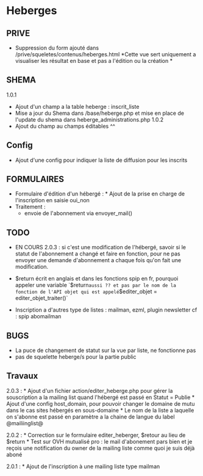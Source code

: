 # Heberges



## PRIVE

*   Suppression du form ajouté dans /prive/squeletes/contenus/heberges.html
    *Cette vue sert uniquement a visualiser les résultat en base et pas a l'édition ou la création *

## SHEMA

1.0.1
*   Ajout d'un champ a la table heberge : inscrit_liste
*   Mise a jour du Shema dans /base/heberge.php et mise en place de l'update du shema dans heberge_administrations.php
1.0.2
*   Ajout du champ au champs éditables ^^

## Config

*   Ajout d'une config pour indiquer la liste de diffusion pour les inscrits

## FORMULAIRES

*   Formulaire d'édition d'un hébergé :
    	*   Ajout de la prise en charge de l'inscription en saisie oui_non
*   Traitement :
	*  envoie de l'abonnement via envoyer_mail()

## TODO

-   EN COURS 2.0.3 : si c'est une modification de l'hébergé, savoir si le statut de l'abonnement a changé et faire en fonction,
    pour ne pas envoyer une demande d'abonnement a chaque fois qu'on fait une modification.
    
-   $return  écrit en anglais et dans les fonctions spip en fr,
    pourquoi appeler une variable `$return` aussi ?? et pas par le nom de la fonction de l'API objet qui est appelé `$editer_objet = editer_objet_traiter()`
    
-   Inscription a d'autres type de listes : mailman, ezml, plugin newsletter
    cf : spip abomailman



## BUGS

- La puce de changement de statut sur la vue par liste, ne fonctionne pas
- pas de squelette heberge/s pour la partie public 

## Travaux

2.0.3
:   *   Ajout d'un fichier action/editer_heberge.php pour gérer la souscription a la mailing list quand l'hébergé est passé en Statut = Publie
    *   Ajout d'une config host_domain, pour pouvoir changer le domaine de mutu dans le cas sites hébergés en sous-domaine
    *   Le nom de la liste a laquelle on s'abonne est passé en paramètre a la chaine de langue du label @mailiinglist@
    

2.0.2
:   *   Correction sur le formulaire editer_heberger, $retour au lieu de $return
    *   Test sur OVH mutualisé pro : le mail d'abonement pars bien et je reçois une notification du owner de la mailing liste comme quoi je suis déjà aboné

2.0.1
:   *   Ajout de l'inscription à une mailing liste type mailman